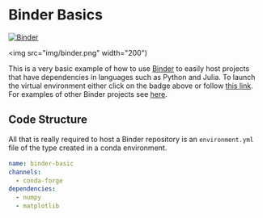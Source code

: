 # Binder Basics

[![Binder](https://mybinder.org/badge_logo.svg)](https://mybinder.org/v2/gh/james-alvey-42/BinderBasic/master)

<img src="img/binder.png" width="200")

This is a very basic example of how to use [Binder](https://mybinder.org/) to easily host projects that have dependencies in languages such as Python and Julia. To launch the virtual environment either click on the badge above or follow [this link](https://mybinder.org/). For examples of other Binder projects see [here](https://github.com/binder-examples).

## Code Structure

All that is really required to host a Binder repository is an `environment.yml` file of the type created in a conda environment.

```yaml
name: binder-basic
channels:
  - conda-forge
dependencies:
  - numpy
  - matplotlib
```
